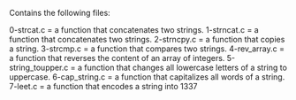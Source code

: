 Contains the following files:


0-strcat.c =  a function that concatenates two strings.
1-strncat.c = a function that concatenates two strings.
2-strncpy.c = a function that copies a string.
3-strcmp.c = a function that compares two strings.
4-rev_array.c = a function that reverses the content of an array of integers.
5-string_toupper.c = a function that changes all lowercase letters of a string to uppercase.
6-cap_string.c = a function that capitalizes all words of a string.
7-leet.c = a function that encodes a string into 1337
